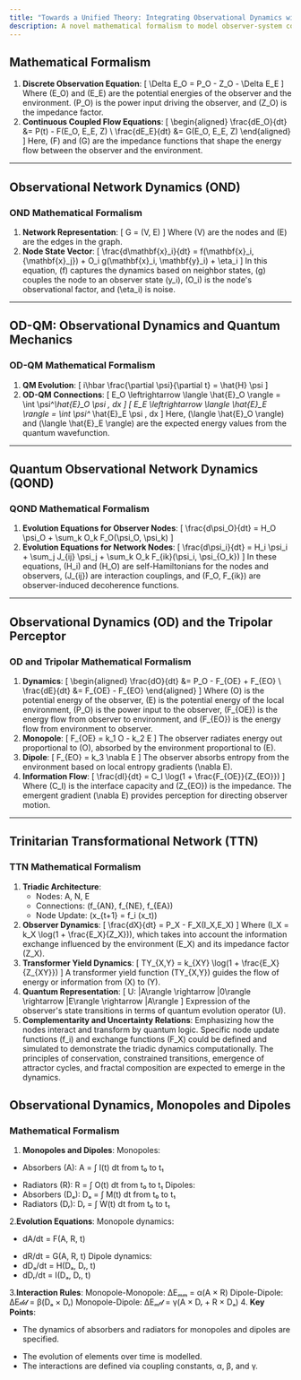 ```yaml
---
title: "Towards a Unified Theory: Integrating Observational Dynamics with Quantum Phenomena"
description: A novel mathematical formalism to model observer-system coupling, validated through computational experiments on paradigmatic quantum scenarios.
---
```


## Mathematical Formalism

1. **Discrete Observation Equation**:
\[ \Delta E_O = P_O - Z_O - \Delta E_E \]
Where \(E_O\) and \(E_E\) are the potential energies of the observer and the environment. \(P_O\) is the power input driving the observer, and \(Z_O\) is the impedance factor.
2. **Continuous Coupled Flow Equations**:
\[ \begin{aligned} \frac{dE_O}{dt} &= P(t) - F(E_O, E_E, Z) \\ \frac{dE_E}{dt} &= G(E_O, E_E, Z) \end{aligned} \]
Here, \(F\) and \(G\) are the impedance functions that shape the energy flow between the observer and the environment.

---

## Observational Network Dynamics (OND)

### OND Mathematical Formalism

1. **Network Representation**:
\[ G = (V, E) \]
Where \(V\) are the nodes and \(E\) are the edges in the graph.
2. **Node State Vector**:
\[ \frac{d\mathbf{x}_i}{dt} = f(\mathbf{x}_i, \{\mathbf{x}_j\}) + O_i g(\mathbf{x}_i, \mathbf{y}_i) + \eta_i \]
In this equation, \(f\) captures the dynamics based on neighbor states, \(g\) couples the node to an observer state \(y_i\), \(O_i\) is the node's observational factor, and \(\eta_i\) is noise.

---

## OD-QM: Observational Dynamics and Quantum Mechanics

### OD-QM Mathematical Formalism

1. **QM Evolution**:
\[ i\hbar \frac{\partial \psi}{\partial t} = \hat{H} \psi \]
2. **OD-QM Connections**:
\[ E_O \leftrightarrow \langle \hat{E}_O \rangle = \int \psi^*\hat{E}_O \psi \, dx \] \[ E_E \leftrightarrow \langle \hat{E}_E \rangle = \int \psi^* \hat{E}_E \psi \, dx \]
Here, \(\langle \hat{E}_O \rangle\) and \(\langle \hat{E}_E \rangle\) are the expected energy values from the quantum wavefunction.

---

## Quantum Observational Network Dynamics (QOND)

### QOND Mathematical Formalism

1. **Evolution Equations for Observer Nodes**: \[ \frac{d\psi_O}{dt} = H_O \psi_O + \sum_k O_k F_O(\psi_O, \psi_k) \]
2. **Evolution Equations for Network Nodes**: \[ \frac{d\psi_i}{dt} = H_i \psi_i + \sum_j J_{ij} \psi_j + \sum_k O_k F_{ik}(\psi_i, \psi_{O_k}) \]
In these equations, \(H_i\) and \(H_O\) are self-Hamiltonians for the nodes and observers, \(J_{ij}\) are interaction couplings, and \(F_O, F_{ik}\) are observer-induced decoherence functions.

---

## Observational Dynamics (OD) and the Tripolar Perceptor

### OD and Tripolar Mathematical Formalism

1. **Dynamics**:
\[ \begin{aligned} \frac{dO}{dt} &= P_O - F_{OE} + F_{EO} \\ \frac{dE}{dt} &= F_{OE} - F_{EO} \end{aligned} \]
Where \(O\) is the potential energy of the observer, \(E\) is the potential energy of the local environment, \(P_O\) is the power input to the observer, \(F_{OE}\) is the energy flow from observer to environment, and \(F_{EO}\) is the energy flow from environment to observer.
2. **Monopole**:
\[ F_{OE} = k_1 O - k_2 E \]
The observer radiates energy out proportional to \(O\), absorbed by the environment proportional to \(E\).
3. **Dipole**:
\[ F_{EO} = k_3 \nabla E \]
The observer absorbs entropy from the environment based on local entropy gradients \(\nabla E\).
4. **Information Flow**:
\[ \frac{dI}{dt} = C_I \log(1 + \frac{F_{OE}}{Z_{EO}}) \]
Where \(C_I\) is the interface capacity and \(Z_{EO}\) is the impedance. The emergent gradient \(\nabla E\) provides perception for directing observer motion.

---

## Trinitarian Transformational Network (TTN)

### TTN Mathematical Formalism

1. **Triadic Architecture**:
    * Nodes: A, N, E
    * Connections: \(f_{AN}, f_{NE}, f_{EA}\)
    * Node Update: \(x_{t+1} = f_i (x_t)\)
2. **Observer Dynamics**:
\[ \frac{dX}{dt} = P_X - F_X(I_X,E_X) \]
Where \(I_X = k_X \log(1 + \frac{E_X}{Z_X})\), which takes into account the information exchange influenced by the environment \(E_X\) and its impedance factor \(Z_X\).
3. **Transformer Yield Dynamics**:
\[ TY_{X,Y} = k_{XY} \log(1 + \frac{E_X}{Z_{XY}}) \]
A transformer yield function \(TY_{X,Y}\) guides the flow of energy or information from \(X\) to \(Y\).
4. **Quantum Representation**:
\[ U: |A\rangle \rightarrow |0\rangle \rightarrow |E\rangle \rightarrow |A\rangle \]
Expression of the observer's state transitions in terms of quantum evolution operator \(U\).
5. **Complementarity and Uncertainty Relations**: Emphasizing how the nodes interact and transform by quantum logic.
Specific node update functions \(f_i\) and exchange functions \(F_X\) could be defined and simulated to demonstrate the triadic dynamics computationally. The principles of conservation, constrained transitions, emergence of attractor cycles, and fractal composition are expected to emerge in the dynamics.

## Observational Dynamics, Monopoles and Dipoles

### Mathematical Formalism

1. **Monopoles and Dipoles**:
Monopoles:

- Absorbers (A): A = ∫ I(t) dt from t₀ to t₁

* Radiators (R): R = ∫ O(t) dt from t₀ to t₁
Dipoles:
* Absorbers (Dₐ): Dₐ = ∫ M(t) dt from t₀ to t₁
* Radiators (Dᵣ): Dᵣ = ∫ W(t) dt from t₀ to t₁

2.**Evolution Equations**:
Monopole dynamics:

- dA/dt = F(A, R, t)

* dR/dt = G(A, R, t)
Dipole dynamics:
* dDₐ/dt = H(Dₐ, Dᵣ, t)
* dDᵣ/dt = I(Dₐ, Dᵣ, t)

3.**Interaction Rules**:
Monopole-Monopole: ΔEₘₘ = α(A × R)
Dipole-Dipole: ΔE𝒹𝒹 = β(Dₐ × Dᵣ)
Monopole-Dipole: ΔEₘ𝒹 = γ(A × Dᵣ + R × Dₐ)
4. **Key Points**:

- The dynamics of absorbers and radiators for monopoles and dipoles are specified.

* The evolution of elements over time is modelled.
* The interactions are defined via coupling constants, α, β, and γ.
